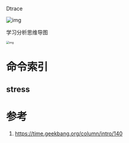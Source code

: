 







Dtrace

  ![img](http://picgo.vipkk.work/20200526205635.png)

学习分析思维导图

<img src="http://picgo.vipkk.work/20200526205357.png" alt="img" style="zoom:50%;" />



# 命令索引

## stress



# 参考

1. https://time.geekbang.org/column/intro/140

